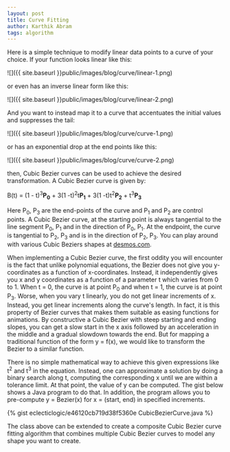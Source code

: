 ```yaml
---
layout: post
title: Curve Fitting
author: Karthik Abram
tags: algorithm
---
```


Here is a simple technique to modify linear data points to a curve of your choice. If your function looks linear like this:

![]({{ site.baseurl }}public/images/blog/curve/linear-1.png)

or even has an inverse linear form like this:

![]({{ site.baseurl }}public/images/blog/curve/linear-2.png)

And you want to instead map it to a curve that accentuates the initial values and suppresses the tail:

![]({{ site.baseurl }}public/images/blog/curve/curve-1.png)

or has an exponential drop at the end points like this:

![]({{ site.baseurl }}public/images/blog/curve/curve-2.png)

then, Cubic Bezier curves can be used to achieve the desired transformation. A Cubic Bezier curve is given by:

B(t) = (1 - t)<sup>3</sup>**P<sub>0</sub>** + 3(1 -t)<sup>2</sup>t**P<sub>1</sub>** + 3(1 -t)t<sup>2</sup>**P<sub>2</sub>** + t<sup>3</sup>**P<sub>3</sub>**

Here P<sub>0</sub>, P<sub>3</sub> are the end-points of the curve and P<sub>1</sub> and P<sub>2</sub> are control points. A Cubic Bezier curve, at the starting point is always tangential to the line segment P<sub>0</sub>, P<sub>1</sub> and in the direction of P<sub>0</sub>, P<sub>1</sub>. At the endpoint, the curve is tangential to P<sub>2</sub>, P<sub>3</sub> and is in the direction of P<sub>2</sub>, P<sub>3</sub>. You can play around with various Cubic Beziers shapes at [desmos.com](https://www.desmos.com/calculator/cahqdxeshd).

When implementing a Cubic Bezier curve, the first oddity you will encounter is the fact that unlike polynomial equations, the Bezier does not give you y-coordinates as a function of x-coordinates. Instead, it independently gives you x and y coordinates as a function of a parameter t which varies from 0 to 1. When t = 0, the curve is at point P<sub>0</sub> and when t = 1, the curve is at point P<sub>3</sub>. Worse, when you vary t linearly, you do not get linear increments of x. Instead, you get linear increments along the curve's length. In fact, it is this property of Bezier curves that makes them suitable as easing functions for animations. By constructive a Cubic Bezier with steep starting and ending slopes, you can get a slow start in the x axis followed by an acceleration in the middle and a gradual slowdown towards the end. But for mapping a traditional function of the form y = f(x), we would like to transform the Bezier to a similar function.

There is no simple mathematical way to achieve this given expressions like t<sup>2</sup> and t<sup>3</sup> in the equation. Instead, one can approximate a solution by doing a binary search along t, computing the corresponding x until we are within a tolerance limit. At that point, the value of y can be computed. The gist below shows a Java program to do that. In addition, the program allows you to pre-compute y = Bezier(x) for x = (start, end) in specified increments.

{% gist eclecticlogic/e46120cb719d38f5360e CubicBezierCurve.java %}


The class above can be extended to create a composite Cubic Bezier curve fitting algorithm that combines multiple Cubic Bezier curves to model any shape you want to create. 
